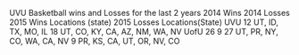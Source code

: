 UVU Basketball wins and Losses for the last 2 years
               2014 Wins     2014 Losses  2015 Wins   Locations (state)    2015 Losses    Locations(State)
UVU             12        UT, ID, TX, MO, IL   	18		UT, CO, KY, CA, AZ, NM, WA, NV
UofU			   26			  9  	  27		UT, PR, NY, CO, WA, CA, NV  9		PR, KS, CA, UT, OR, NV, CO